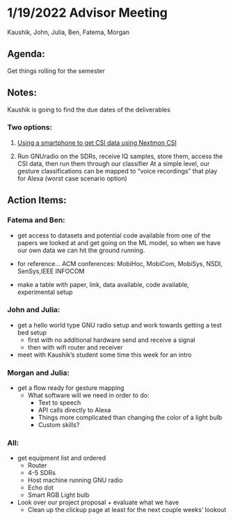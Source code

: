 # 1/19/2022 Advisor Meeting

Kaushik, John, Julia, Ben, Fatema, Morgan

## Agenda:

Get things rolling for the semester

## Notes:

Kaushik is going to find the due dates of the deliverables

### Two options:

1. [Using a smartphone to get CSI data using Nextmon CSI](https://github.com/seemoo-lab/nexmon_csi) 

2. Run GNUradio on the SDRs, receive IQ samples, store them, access the CSI data, then run them through our classifier
At a simple level, our gesture classifications can be mapped to “voice recordings” that play for Alexa (worst case scenario option)

## Action Items:

### Fatema and Ben:

- get access to datasets and potential code available from one of the papers we looked at and get going on the ML model, so when we have our own data we can hit the ground running. 

- for reference... ACM conferences: MobiHoc, MobiCom, MobiSys, NSDI, SenSys,IEEE INFOCOM
 
- make a table with paper, link, data available, code available, experimental setup

### John and Julia:

- get a hello world type GNU radio setup and work towards getting a test bed setup
  - first with no additional hardware send and receive a signal
  - then with wifi router and receiver
- meet with Kaushik’s student some time this week for an intro

### Morgan and Julia:
 - get a flow ready for gesture mapping
    -  What software will we need in order to do:
        - Text to speech
        -  API calls directly to Alexa
        -  Things more complicated than changing the color of a light bulb
        -  Custom skills?
  
### All:

- get equipment list and ordered
    -  Router
    -  4-5 SDRs
    -  Host machine running GNU radio
    -  Echo dot
    -  Smart RGB Light bulb
- Look over our project proposal + evaluate what we have
    - Clean up the clickup page at least for the next couple weeks’ lookout
